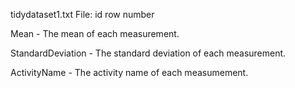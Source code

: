 tidydataset1.txt File:
  id
    row number
  
  Mean -
    The mean of each measurement.
  
  StandardDeviation -
    The standard deviation of each measurement.
    
  ActivityName -
    The activity name of each measumement.
    
